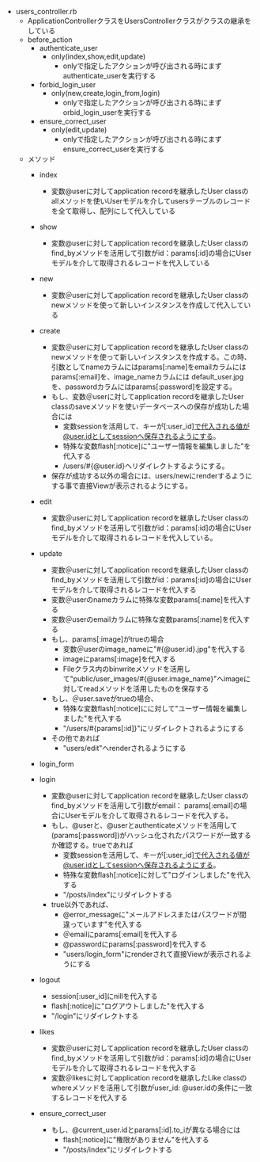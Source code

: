 - users_controller.rb
  - ApplicationControllerクラスをUsersControllerクラスがクラスの継承をしている
  - before_action
    - authenticate_user
      - only(index,show,edit,update)
        - onlyで指定したアクションが呼び出される時にまずauthenticate_userを実行する
    - forbid_login_user
      - only(new,create,login_from,login)
        - onlyで指定したアクションが呼び出される時にまずorbid_login_userを実行する
    - ensure_correct_user
      - only(edit,update)
        - onlyで指定したアクションが呼び出される時にまずensure_correct_userを実行する
  - メソッド
    - index
      - 変数@userに対してapplication recordを継承したUser classのallメソッドを使いUserモデルを介してusersテーブルのレコードを全て取得し、配列にして代入している
    - show
      - 変数@userに対してapplication recordを継承したUser classの find_byメソッドを活用して引数がid：params[:id]の場合にUserモデルを介して取得されるレコードを代入している
    - new
      - 変数＠userに対してapplication recordを継承したUser classのnewメソッドを使って新しいインスタンスを作成して代入している
    - create
      - 変数＠userに対してapplication recordを継承したUser classのnewメソッドを使って新しいインスタンスを作成する。この時、引数としてnameカラムにはparams[:name]をemailカラムにはparams[:email]を、image_nameカラムには default_user.jpgを、passwordカラムにはparams[:password]を設定する。
      - もし、変数＠userに対してapplication recordを継承したUser classのsaveメソッドを使いデータベースへの保存が成功した場合には
        - 変数sessionを活用して、キーが[:user_id]で代入される値が@user.idとしてsessionへ保存されるようにする。
        - 特殊な変数flash[:notice]に"ユーザー情報を編集しました"を代入する
        - /users/#{@user.id}へリダイレクトするようにする。
      - 保存が成功する以外の場合には、users/newにrenderするようにする事で直接Viewが表示されるようにする。
    - edit
      - 変数＠userに対してapplication recordを継承したUser classの find_byメソッドを活用して引数がid：params[:id]の場合にUserモデルを介して取得されるレコードを代入している。
    - update
      - 変数＠userに対してapplication recordを継承したUser classの find_byメソッドを活用して引数がid：params[:id]の場合にUserモデルを介して取得されるレコードを代入する
      - 変数＠userのnameカラムに特殊な変数params[:name]を代入する
      - 変数＠userのemailカラムに特殊な変数params[:name]を代入する
      - もし、params[:image]がtrueの場合
        - 変数＠userのimage_nameに"#{@user.id}.jpg"を代入する
        - imageにparams[:image]を代入する
        - Fileクラス内のbinwriteメソッドを活用して"public/user_images/#{@user.image_name}"へimageに対してreadメソッドを活用したものを保存する
      - もし、＠user.saveがtrueの場合、
        - 特殊な変数flash[:notice]にに対して"ユーザー情報を編集しました"を代入する
        - "/users/#{params[:id]}"にリダイレクトされるようにする
      - その他であれば
        - "users/edit"へrenderされるようにする
    - login_form

    - login
      - 変数@userに対してapplication recordを継承したUser classの find_byメソッドを活用して引数がemail： params[:email]の場合にUserモデルを介して取得されるレコードを代入する。
      - もし、@userと、@userとauthenticateメソッドを活用して(params[:password])がハッシュ化されたパスワードが一致するか確認する。trueであれば
        - 変数sessionを活用して、キーが[:user_id]で代入される値が@user.idとしてsessionへ保存されるようにする。
        - 特殊な変数flash[:notice]に対して"ログインしました"を代入する
        - "/posts/index"にリダイレクトする
      - true以外であれば、
        - @error_messageに"メールアドレスまたはパスワードが間違っています"を代入する
        - ＠emailにparams[:email]を代入する
        - @passwordにparams[:password]を代入する
        - "users/login_form"にrenderされて直接Viewが表示されるようにする
    - logout
      - session[:user_id]にnillを代入する
      - flash[:notice]に"ログアウトしました"を代入する
      - "/login"にリダイレクトする
    - likes
      - 変数＠userに対してapplication recordを継承したUser classのfind_byメソッドを活用して引数がid：params[:id]の場合にUserモデルを介して取得されるレコードを代入する
      - 変数＠likesに対してapplication recordを継承したLike classのwhereメソッドを活用して引数がuser_id: @user.idの条件に一致するレコードを代入する
    - ensure_correct_user
      - もし、@current_user.idとparams[:id].to_iが異なる場合には
        - flash[:notice]に"権限がありません"を代入する
        - "/posts/index"にリダイレクトする